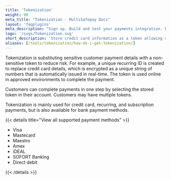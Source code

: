 ```yaml
---
title: 'Tokenization'
weight: 90
meta_title: "Tokenization - MultiSafepay Docs"
layout: 'faqplugins'
meta_description: "Sign up. Build and test your payments integration. Explore our products and services. Use our API Reference, SDKs, and wrappers. Get support."
logo: '/svgs/Tokenization.svg'
short_description: 'Store credit card information as a token allowing customers for a more convenient checkout.'
aliases: [/tools/tokenization/how-do-i-get-tokenization/]
---
```


Tokenization is substituting sensitive customer payment details with a non-sensitive token to reduce risk. For example, a unique recurring ID is created to replace credit card details, which is encrypted as a unique string of numbers that is automatically issued in real-time. The token is used online in approved environments to complete the payment. 

Customers can complete payments in one step by selecting the stored token in their account. Customers may have multiple tokens.

Tokenization is mainly used for credit card, recurring, and subscription payments, but is also available for bank payment methods. 

{{< details title="View all supported payment methods" >}}

- Visa
- Mastecard
- Maestro
- Amex
- iDEAL
- SOFORT Banking
- Direct debit

{{< /details >}}
